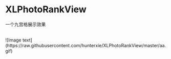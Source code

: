 # XLPhotoRankView
一个九宫格展示效果

<br>
![Image text](https://raw.githubusercontent.com/hunterxie/XLPhotoRankView/master/aa.gif)
